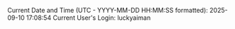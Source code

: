 Current Date and Time (UTC - YYYY-MM-DD HH:MM:SS formatted): 2025-09-10 17:08:54
Current User's Login: luckyaiman
